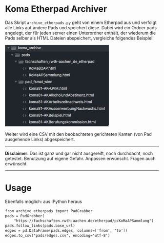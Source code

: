 # Koma Etherpad Archiver
Das Skript `archive_etherpads.py` geht von einem Etherpad aus und verfolgt alle Links auf andere Pads und speichert diese. Dabei wird ein Ordner pads angelegt, der für jeden server einen Unterordner enthält, der wiederum die Pads selber als HTML Dateien abspeichert, vergleiche folgendes Beispiel:

![example of folder structure](example.jpg)

Weiter wird eine CSV mit den beobachteten gerichteten Kanten (von Pad ausgehende Links) abgespeichert.


*** 

__Disclaimer__: Das ist ganz und gar nicht ausgereift, noch durchdacht, noch getestet. Benutzung auf eigene Gefahr. Anpassen erwünscht. Fragen auch erwünscht.

***


# Usage
Ebenfalls möglich: aus IPython heraus

    from archive_etherpads import PadGrabber
    pads = PadGrabber(
        "https://fachschaften.rwth-aachen.de/etherpad/p/KoMaAPSammlung")
    pads.follow_links(pads.base_url)
    edges = pd.DataFrame(pads.edges, columns=['from', 'to'])
    edges.to_csv("pads/edges.csv", encoding='utf-8')

